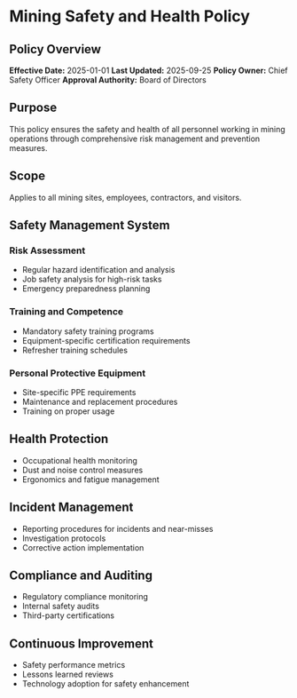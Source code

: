 # Mining Safety and Health Policy

## Policy Overview
**Effective Date:** 2025-01-01
**Last Updated:** 2025-09-25
**Policy Owner:** Chief Safety Officer
**Approval Authority:** Board of Directors

## Purpose
This policy ensures the safety and health of all personnel working in mining operations through comprehensive risk management and prevention measures.

## Scope
Applies to all mining sites, employees, contractors, and visitors.

## Safety Management System

### Risk Assessment
- Regular hazard identification and analysis
- Job safety analysis for high-risk tasks
- Emergency preparedness planning

### Training and Competence
- Mandatory safety training programs
- Equipment-specific certification requirements
- Refresher training schedules

### Personal Protective Equipment
- Site-specific PPE requirements
- Maintenance and replacement procedures
- Training on proper usage

## Health Protection
- Occupational health monitoring
- Dust and noise control measures
- Ergonomics and fatigue management

## Incident Management
- Reporting procedures for incidents and near-misses
- Investigation protocols
- Corrective action implementation

## Compliance and Auditing
- Regulatory compliance monitoring
- Internal safety audits
- Third-party certifications

## Continuous Improvement
- Safety performance metrics
- Lessons learned reviews
- Technology adoption for safety enhancement